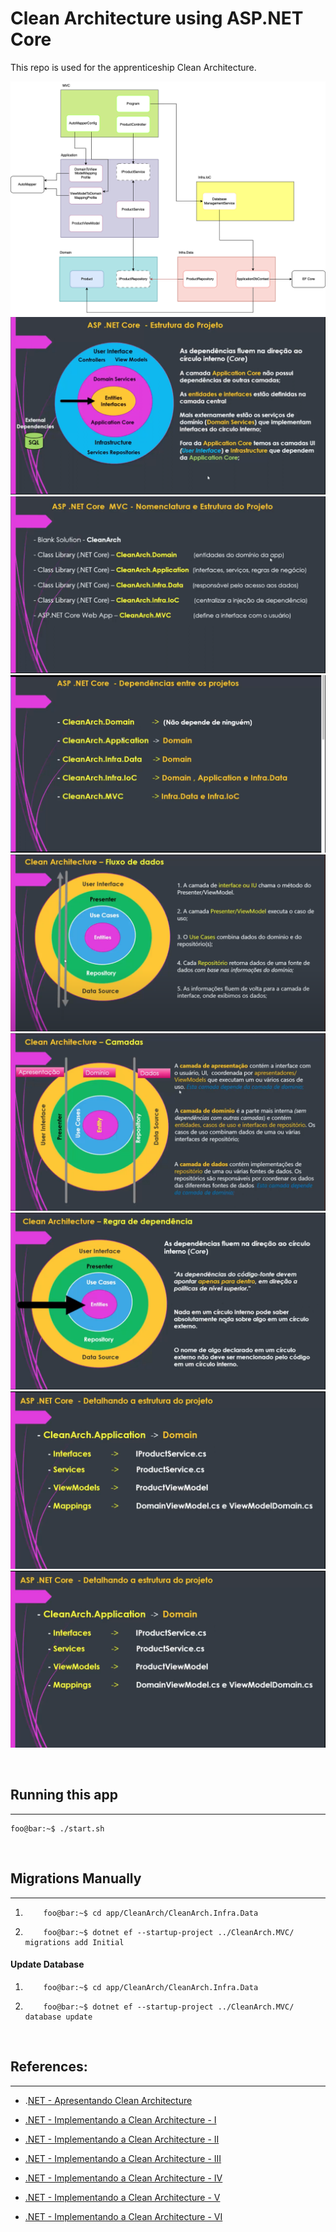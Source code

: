 # Clean Architecture using ASP.NET Core

This repo is used for the apprenticeship Clean Architecture.

![Structure](./docs/images/clean-arch-app.png)
![Structure](./docs/images/structure.png)
![Structure](./docs/images/structure-1.png)
![Structure](./docs/images/structure-2.png)
![Structure](./docs/images/structure-3.png)
![Structure](./docs/images/structure-4.png)
![Structure](./docs/images/structure-5.png)
![Structure](./docs/images/structure-6.png)
![Structure](./docs/images/structure-7.png)

&nbsp;

## **Running this app**

---

```console
foo@bar:~$ ./start.sh
```

&nbsp;

## **Migrations Manually**

---

1. ```console
       foo@bar:~$ cd app/CleanArch/CleanArch.Infra.Data
   ```

2. ```console
       foo@bar:~$ dotnet ef --startup-project ../CleanArch.MVC/ migrations add Initial
   ```

#### **Update Database**

1. ```console
       foo@bar:~$ cd app/CleanArch/CleanArch.Infra.Data
   ```

2. ```console
       foo@bar:~$ dotnet ef --startup-project ../CleanArch.MVC/ database update
   ```

&nbsp;

## **References:**

---

- .[NET - Apresentando Clean Architecture](https://youtube.com/watch?v=ZWfrI5Bu6so&si=EnSIkaIECMiOmarE)

- [.NET - Implementando a Clean Architecture - I](https://youtube.com/watch?v=PjBJznRvJqc&si=EnSIkaIECMiOmarE)

- [.NET - Implementando a Clean Architecture - II](https://youtube.com/watch?v=Ase1mJADt00&si=EnSIkaIECMiOmarE)

- [.NET - Implementando a Clean Architecture - III](https://youtube.com/watch?v=y5Fhq8qxboo&si=EnSIkaIECMiOmarE)

- [.NET - Implementando a Clean Architecture - IV](https://youtu.be/ZnJvhD_LNsQ)

- [.NET - Implementando a Clean Architecture - V](https://youtube.com/watch?v=IGnE16_j8Ro&si=EnSIkaIECMiOmarE)

- [.NET - Implementando a Clean Architecture - VI](https://youtube.com/watch?v=jJmeVWCDIDk&si=EnSIkaIECMiOmarE)
